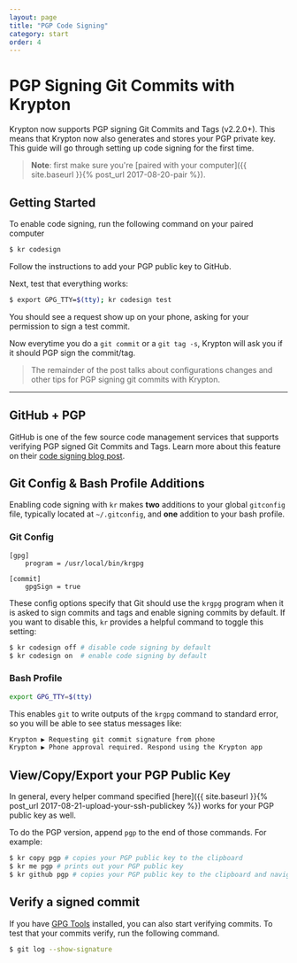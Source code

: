 ```yaml
---
layout: page
title: "PGP Code Signing"
category: start
order: 4
---
```


# PGP Signing Git Commits with Krypton
Krypton now supports PGP signing Git Commits and Tags (v2.2.0+). This means that Krypton now also generates and stores your PGP private key. This guide will go through setting up code signing for the first time.

> **Note**: first make sure you're [paired with your computer]({{ site.baseurl }}{% post_url 2017-08-20-pair %}).

## Getting Started
To enable code signing, run the following command on your paired computer

```bash
$ kr codesign
```

Follow the instructions to add your PGP public key to GitHub.

Next, test that everything works: 
```bash
$ export GPG_TTY=$(tty); kr codesign test
```

You should see a request show up on your phone, asking for your permission to sign a test commit.

Now everytime you do a `git commit` or a `git tag -s`, Krypton will ask you if it should PGP sign the commit/tag.

> The remainder of the post talks about configurations changes and other tips for PGP signing git commits with Krypton.

<hr>

## GitHub + PGP
GitHub is one of the few source code management services that supports verifying PGP signed Git Commits and Tags. Learn more about this feature on their [code signing blog post](https://github.com/blog/2144-gpg-signature-verification).

## Git Config & Bash Profile Additions
Enabling code signing with `kr` makes **two** additions to your global `gitconfig` file, typically located at `~/.gitconfig`, and **one** addition to your bash profile.

### Git Config
```
[gpg]
    program = /usr/local/bin/krgpg

[commit]
    gpgSign = true
```

These config options specify that Git should use the `krgpg` program when it is asked to sign commits and tags and enable signing commits by default. If you want to disable this, `kr` provides a helpful command to toggle this setting:

```bash
$ kr codesign off # disable code signing by default
$ kr codesign on  # enable code signing by default
```

### Bash Profile
```bash
export GPG_TTY=$(tty)
```

This enables `git` to write outputs of the `krgpg` command to standard error, so you will be able to see status messages like:

```bash
Krypton ▶ Requesting git commit signature from phone
Krypton ▶ Phone approval required. Respond using the Krypton app
```

## View/Copy/Export your PGP Public Key
In general, every helper command specified [here]({{ site.baseurl }}{% post_url 2017-08-21-upload-your-ssh-publickey %}) works for your PGP public key as well. 

To do the PGP version, append `pgp` to the end of those commands. For example: 

```bash
$ kr copy pgp # copies your PGP public key to the clipboard
$ kr me pgp # prints out your PGP public key
$ kr github pgp # copies your PGP public key to the clipboard and navigates you to add it to your GitHub account
```

## Verify a signed commit
If you have [GPG Tools](https://gpgtools.org) installed, you can also start verifying commits. To test that your commits verify, run the following command.

```bash
$ git log --show-signature
```
